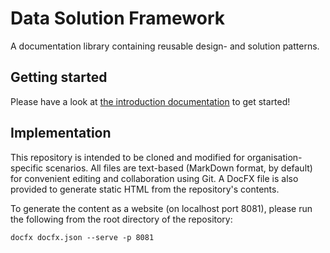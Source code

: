 # Data Solution Framework

A documentation library containing reusable design- and solution patterns.

## Getting started

Please have a look at [the introduction documentation](./docs/index.md) to get started!

## Implementation

This repository is intended to be cloned and modified for organisation-specific scenarios. All files are text-based (MarkDown format, by default) for convenient editing and collaboration using Git. A DocFX file is also provided to generate static HTML from the repository's contents.

To generate the content as a website (on localhost port 8081), please run the following from the root directory of the repository:

```azurepowershell
docfx docfx.json --serve -p 8081
```
